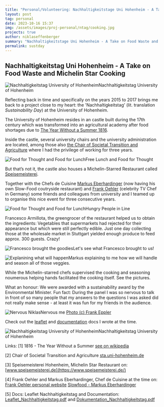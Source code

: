```yaml
---
title: "Personal/Volunteering: Nachhaltigkeitstage Uni Hohenheim - A Take on Food Waste and Michelin Star Cooking"
layout: post
tag: personal
date: 2023-10-16 15:37
img: /assets/images/proj-personal/ntag/cooking.jpg
projects: true
author: niklaseffenberger
summary: "Nachhaltigkeitstage Uni Hohenheim - A Take on Food Waste and Michelin Star Cooking"
permalink: sustday
---
```


## Nachhaltigkeitstag Uni Hohenheim - A Take on Food Waste and Michelin Star Cooking


![Nachhaltigkeitstag University of Hohenheim](assets/images/proj-personal/ntag/cooking.jpg)Nachhaltigkeitstag University of Hohenheim



Reflecting back in time and specifically on the years 2015 to 2017 brings me back to a project close to my heart: the 'Nachhaltigkeitstag' (lit. translation *Sustainability Day*) at the University of Hohenheim.

The University of Hohenheim resides in an castle built during the 17th century which was transformed into an agricultural academy after food shortages due to [The Year Without a Summer 1816](https://en.wikipedia.org/wiki/Year_Without_a_Summer).


Inside the castle, several university chairs and the university administration are located, among those also [the Chair of Societal Transition and Agriculture](https://sta.uni-hohenheim.de/en) where I had the privilege of working for three years.


![Food for Thought and Food for Lunch](assets/images/proj-personal/ntag/eating.jpg)Free Lunch and Food for Thought


But that’s not it, the castle also houses a Michelin-Starred Restaurant called [Speisemeisterei](https://www.speisemeisterei.de/).



Together with the Chefs de Cuisine [Markus Eberhardinger](https://www.slowfood.de/was-wir-tun/projekte-aktionen-und-kampagnen/chef-alliance/koeche_in_deutschland/baden-wuerttemberg/markus-eberhardinger ) (now having his own Slow-Food coutryside restaurant) and [Frank Oehler](https://www.frank-oehler.com/) (celebrity TV Chef in Germany) some friends and colleagues from university and I teamed up to organise this nice event for three consecutive years.


![Food for Thought and Food for Lunch](assets/images/proj-personal/ntag/guests.jpg)Hungry People in Line




Francesco Armillota, the greengrocer of the restaurant helped us to obtain the ingredients: Vegetables that supermarkets had rejected for their appearance but which were still perfectly edible. Just one day collecting those at the wholesale market in Stuttgart yielded enough produce to feed approx. 300 guests. Crazy!

![Francesco brought the goodies](assets/images/proj-personal/ntag/overview.jpg)Let's see what Francesco brought to us!

![Explanining what will happen](assets/images/proj-personal/ntag/wtf.jpg)Markus explaining to me how we will handle and season all of those veggies.







While the Michelin-starred chefs supervised the cooking and seasoning noumerous helping hands facilitated the cooking itself. See the pictures.







What an honour: We were awarded with a sustainability award by the Environmental Minister. Fun fact: During the panel I was so nervous to talk in front of so many people that my answers to the questions I was asked did not really make sense - at least it was fun for my friends in the audience.

![Nervous Niklas](assets/images/proj-personal/ntag/nervous.jpg)Nervous me [Photo (c) Frank Eppler](https://www.nachhaltigkeitsstrategie.de/service/mediathek/details?tx_nmediathek%5Brecord%5D=35&cHash=a20c48079ff8dc3b067fdca1fcef6e42)

<div class="breaker"></div>

Check out the [leaflet](assets/images/proj-personal/ntag/Leaflet_Nachhaltigkeitstag.pdf) and [documentation](assets/images/proj-personal/ntag/Dokumentation_Nachhaltigkeitstag.pdf) docs I wrote at the time.

<div class="breaker"></div>

![Nachhaltigkeitstag University of Hohenheim](assets/images/proj-personal/ntag/cooking2.jpg)Nachhaltigkeitstag University of Hohenheim

<div class="breaker"></div>

Links:
[1] 1816 - The Year Without a Summer [see on wikipedia](https://en.wikipedia.org/wiki/Year_Without_a_Summer)

[2] Chair of Societal Transition and Agriculture [sta.uni-hohenheim.de](https://sta.uni-hohenheim.de/en)

[3] Speisemeisterei Hohenheim, Michelin Star Restaurant on: [www.speisemeisterei.de](https://www.speisemeisterei.de/)

[4] Frank Oehler and Markus Eberhardinger, Chef de Cuisine at the time on: [Frank Oehler personal website](https://www.frank-oehler.com/) [Slowfood - Markus Eberhardinger](https://www.slowfood.de/was-wir-tun/projekte-aktionen-und-kampagnen/chef-alliance/koeche_in_deutschland/baden-wuerttemberg/markus-eberhardinger )

[5] Docs: Leaflet Nachhaltigkeitstag and Documentation: [Leaflet_Nachhaltigkeitstag.pdf](assets/images/proj-personal/ntag/Leaflet_Nachhaltigkeitstag.pdf) and [Dokumentation_Nachhaltigkeitstag.pdf](assets/images/proj-personal/ntag/Dokumentation_Nachhaltigkeitstag.pdf)

<div class="breaker"></div>
